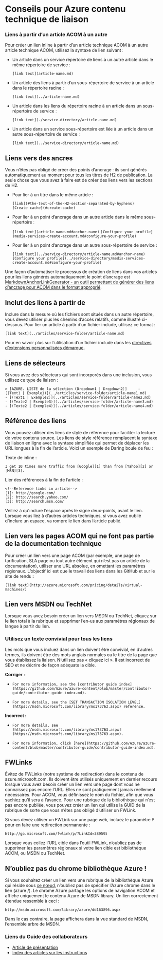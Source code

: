 <properties
   pageTitle="Créer des liens dans les articles de démarque" description="Explique comment coder des croisements de démarque." metaKeywords="" services="" solutions="" documentationCenter="" authors="tysonn" videoId="" scriptId="" manager="carolz" />

<tags ms.service="contributor-guide" ms.devlang="" ms.topic="article" ms.tgt_pltfrm="" ms.workload="" ms.date="02/03/2015" ms.author="tysonn" />

# <a name="linking-guidance-for-azure-technical-content"></a>Conseils pour Azure contenu technique de liaison

### <a name="links-from-one-acom-article-to-another"></a>Liens à partir d’un article ACOM à un autre

Pour créer un lien inline à partir d’un article technique ACOM à un autre article technique ACOM, utilisez la syntaxe de lien suivant :  

- Un article dans un service répertoire de liens à un autre article dans le même répertoire de service :

  `[link text](article-name.md)`

- Un article des liens à partir d’un sous-répertoire de service à un article dans le répertoire racine :

  `[link text](../article-name.md)`

- Un article dans les liens du répertoire racine à un article dans un sous-répertoire de service : 

  `[link text](./service-directory/article-name.md)`

- Un article dans un service sous-répertoire est liée à un article dans un autre sous-répertoire de service :

  `[link text](../service-directory/article-name.md)`
 

## <a name="links-to-anchors"></a>Liens vers des ancres

Vous n’êtes pas obligé de créer des points d’ancrage : ils sont générés automatiquement au moment pour tous les titres de H2 de publication. La seule chose que vous avez à faire est de créer des liens vers les sections de H2.

- Pour lier à un titre dans le même article :

  `[link](#the-text-of-the-H2-section-separated-by-hyphens)`  
  `[Create cache](#create-cache)`

- Pour lier à un point d’ancrage dans un autre article dans le même sous-répertoire :

  `[link text](article-name.md#anchor-name)`
  `[Configure your profile](media-services-create-account.md#configure-your-profile)`

- Pour lier à un point d’ancrage dans un autre sous-répertoire de service :

  `[link text](../service-directory/article-name.md#anchor-name)`
  `[Configure your profile](../service-directory/media-services-create-account.md#configure-your-profile)`

Une façon d’automatiser le processus de création de liens dans vos articles pour les liens générés automatiquement le point d’ancrage est [MarkdownAnchorLinkGenerator - un outil permettant de générer des liens d’ancrage pour ACOM dans le format approprié](https://github.com/Azure/Azure-CSI-Content-Tools/tree/master/Tools/ACOMMarkdownAnchorLinkGenerator).

## <a name="links-from-includes"></a>Inclut des liens à partir de

Inclure dans la mesure où les fichiers sont situés dans un autre répertoire, vous devez utiliser plus les chemins d’accès relatifs, comme illustré ci-dessous. Pour lier un article à partir d’un fichier include, utilisez ce format :

    [link text](../articles/service-folder/article-name.md)
    
Pour en savoir plus sur l’utilisation d’un fichier include dans les [directives d’extensions personnalisées démarque](custom-markdown-extensions.md#includes).

## <a name="links-in-selectors"></a>Liens de sélecteurs

Si vous avez des sélecteurs qui sont incorporés dans une inclusion, vous utilisez ce type de liaison : 

    > [AZURE. LISTE de la sélection (Dropdown1 | Dropdown2)]     -  [(Text1 | Exemple1)](../articles/service-folder/article-name1.md)
    - [(Text1 | Exemple2)](../articles/service-folder/article-name2.md)
    - [(Texte2 | Exemple3)](../articles/service-folder/article-name3.md)
    - [(Texte2 | Exemple4)](../articles/service-folder/article-name4.md)


## <a name="reference-style-links"></a>Référence des liens

Vous pouvez utiliser des liens de style de référence pour faciliter la lecture de votre contenu source. Les liens de style référence remplacent la syntaxe de liaison en ligne avec la syntaxe simplifiée qui permet de déplacer les URL longues à la fin de l’article. Voici un exemple de Daring boule de feu :

Texte de inline :

    I get 10 times more traffic from [Google][1] than from [Yahoo][2] or [MSN][3].

Lier des références à la fin de l’article :

    <!--Reference links in article-->
    [1]: http://google.com/
    [2]: http://search.yahoo.com/  
    [3]: http://search.msn.com/

Veillez à qu'inclure l’espace après le signe deux-points, avant le lien. Lorsque vous liez à d’autres articles techniques, si vous avez oublié d’inclure un espace, va rompre le lien dans l’article publié. 

## <a name="link-to-acom-pages-that-are-not-part-of-the-technical-documentation-set"></a>Lien vers les pages ACOM qui ne font pas partie de la documentation technique

Pour créer un lien vers une page ACOM (par exemple, une page de tarification, SLA page ou tout autre élément qui n’est pas un article de la documentation), utiliser une URL absolue, en omettant les paramètres régionaux. L’objectif ici est que le travail des liens dans les GitHub et sur le site de rendu :

    [link text](http://azure.microsoft.com/pricing/details/virtual-machines/)


## <a name="link-to-msdn-or-technet"></a>Lien vers MSDN ou TechNet

Lorsque vous avez besoin créer un lien vers MSDN ou TechNet, cliquez sur le lien total à la rubrique et supprimer l’en-us aux paramètres régionaux de langue à partir du lien. 

### <a name="use-friendly-link-text-for-all-links"></a>Utilisez un texte convivial pour tous les liens

Les mots que vous incluez dans un lien doivent être convivial, en d’autres termes, ils doivent être des mots anglais normales ou le titre de la page que vous établissez la liaison. N’utilisez pas « cliquez ici ». Il est incorrect de SEO et ne décrire de façon adéquate la cible.

**Corriger :**

- `For more information, see the [contributor guide index](https://github.com/Azure/azure-content/blob/master/contributor-guide/contributor-guide-index.md).`

- `For more details, see the [SET TRANSACTION ISOLATION LEVEL](https://msdn.microsoft.com/library/ms173763.aspx) reference.`

**Incorrect :**

- `For more details, see [https://msdn.microsoft.com/library/ms173763.aspx](https://msdn.microsoft.com/library/ms173763.aspx).`

- `For more information, click [here](https://github.com/Azure/azure-content/blob/master/contributor-guide/contributor-guide-index.md).`


## <a name="fwlinks"></a>FWLinks

Évitez de FWLinks (notre système de redirection) dans le contenu de azure.microsoft.com. Ils doivent être utilisés uniquement en dernier recours lorsque vous avez besoin créer un lien vers une page dont vous ne connaissez pas encore l’URL. Elles ne sont pratiquement jamais réellement nécessaires. Pour ACOM, vous définissez le nom du fichier, afin que vous sachiez qu’il sera à l’avance. Pour une rubrique de la bibliothèque qui n’est pas encore publiée, vous pouvez créer un lien qui utilise la GUID de la rubrique de sorte que vous n’êtes pas obligé d’utiliser un FWLink.

Si vous devez utiliser un FWLink sur une page web, incluez le paramètre P pour en faire une redirection permanente :

    http://go.microsoft.com/fwlink/p/?LinkId=389595

Lorsque vous collez l’URL cible dans l’outil FWLink, n’oubliez pas de supprimer les paramètres régionaux si votre lien cible est bibliothèque ACOM, ou MSDN ou TechNet.

## <a name="remember-the-azure-library-chrome"></a>N’oubliez pas du chrome bibliothèque Azure !
Si vous souhaitez créer un lien vers une rubrique de la bibliothèque Azure qui réside sous [ce nœud](https://msdn.microsoft.com/library/azure), n’oubliez pas de spécifier l’Azure chrome dans le lien (azure /). Le chrome Azure partage les options de navigation ACOM et affiche uniquement le contenu Azure de MSDN library. Un lien correctement étendue ressemble à ceci :

    http://msdn.microsoft.com/library/azure/dd163896.aspx

Dans le cas contraire, la page affichera dans la vue standard de MSDN, l’ensemble arbre de MSDN.

### <a name="contributors-guide-links"></a>Liens du Guide des collaborateurs

- [Article de présentation](./../README.md)
- [Index des articles sur les instructions](./contributor-guide-index.md)

<!--image references-->
[1]: ./media/create-tables-markdown/table-markdown.png
[2]: ./media/create-tables-markdown/break-tables.png
